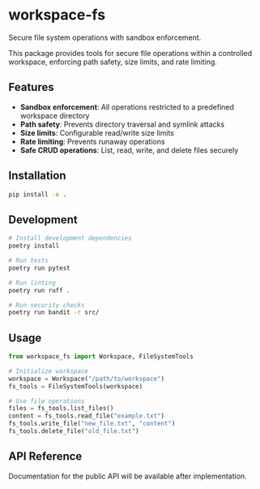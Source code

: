 # workspace-fs

Secure file system operations with sandbox enforcement.

This package provides tools for secure file operations within a controlled workspace, enforcing path safety, size limits, and rate limiting.

## Features

- **Sandbox enforcement**: All operations restricted to a predefined workspace directory
- **Path safety**: Prevents directory traversal and symlink attacks
- **Size limits**: Configurable read/write size limits
- **Rate limiting**: Prevents runaway operations
- **Safe CRUD operations**: List, read, write, and delete files securely

## Installation

```bash
pip install -e .
```

## Development

```bash
# Install development dependencies
poetry install

# Run tests
poetry run pytest

# Run linting
poetry run ruff .

# Run security checks
poetry run bandit -r src/
```

## Usage

```python
from workspace_fs import Workspace, FileSystemTools

# Initialize workspace
workspace = Workspace("/path/to/workspace")
fs_tools = FileSystemTools(workspace)

# Use file operations
files = fs_tools.list_files()
content = fs_tools.read_file("example.txt")
fs_tools.write_file("new_file.txt", "content")
fs_tools.delete_file("old_file.txt")
```

## API Reference

Documentation for the public API will be available after implementation.

